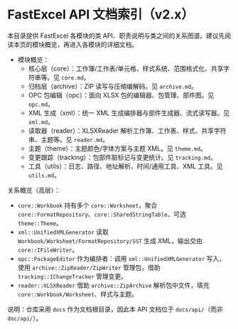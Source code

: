 # FastExcel API 文档索引（v2.x）

本目录提供 FastExcel 各模块的类 API、职责说明与类之间的关系图谱。建议先阅读本页的模块概览，再进入各模块的详细文档。

- 模块概览：
  - 核心层（core）：工作簿/工作表/单元格、样式系统、范围格式化、共享字符串等。见 `core.md`。
  - 归档层（archive）：ZIP 读写与压缩编解码。见 `archive.md`。
  - OPC 包编辑（opc）：面向 XLSX 包的编辑器、包管理、部件图。见 `opc.md`。
  - XML 生成（xml）：统一 XML 生成编排器与部件生成器、流式读写器。见 `xml.md`。
  - 读取器（reader）：XLSXReader 解析工作簿、工作表、样式、共享字符串、主题等。见 `reader.md`。
  - 主题（theme）：主题颜色/字体方案与主题 XML。见 `theme.md`。
  - 变更跟踪（tracking）：包部件脏标记与变更统计。见 `tracking.md`。
  - 工具（utils）：日志、路径、地址解析、时间/通用工具、XML 工具。见 `utils.md`。

关系概览（高层）：
- `core::Workbook` 持有多个 `core::Worksheet`，聚合 `core::FormatRepository`、`core::SharedStringTable`、可选 `theme::Theme`。
- `xml::UnifiedXMLGenerator` 读取 `Workbook/Worksheet/FormatRepository/SST` 生成 XML，输出交由 `core::IFileWriter`。
- `opc::PackageEditor` 作为编排者：调用 `xml::UnifiedXMLGenerator` 写入，使用 `archive::ZipReader/ZipWriter` 管理包，借助 `tracking::IChangeTracker` 管理变更。
- `reader::XLSXReader` 借助 `archive::ZipArchive` 解析包中文件，填充 `core::Workbook/Worksheet`、样式与主题。

说明：仓库采用 `docs` 作为文档根目录，因此本 API 文档位于 `docs/api/`（而非 `doc/api/`）。

